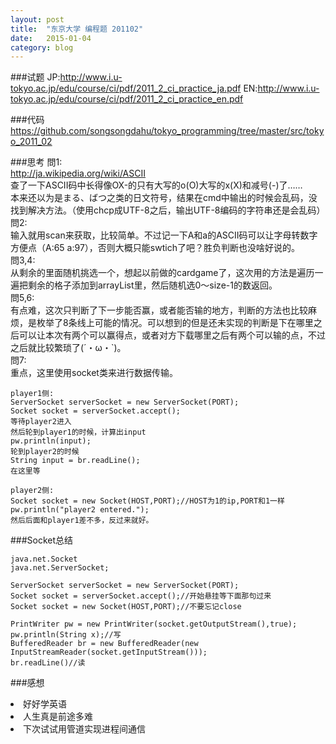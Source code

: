 ```yaml
---
layout: post
title:  "东京大学 编程题 201102"
date:   2015-01-04
category: blog
---
```

###试题
JP:http://www.i.u-tokyo.ac.jp/edu/course/ci/pdf/2011_2_ci_practice_ja.pdf
EN:http://www.i.u-tokyo.ac.jp/edu/course/ci/pdf/2011_2_ci_practice_en.pdf

###代码
https://github.com/songsongdahu/tokyo_programming/tree/master/src/tokyo_2011_02

###思考
問1:<br>
http://ja.wikipedia.org/wiki/ASCII
<br>查了一下ASCII码中长得像OX-的只有大写的o(O)大写的x(X)和减号(-)了……
<br>本来还以为是まる、ばつ之类的日文符号，结果在cmd中输出的时候会乱码，没找到解决方法。（使用chcp成UTF-8之后，输出UTF-8编码的字符串还是会乱码）
<br>
問2:<br>
输入就用scan来获取，比较简单。不过记一下A和a的ASCII码可以让字母转数字方便点（A:65 a:97），否则大概只能swtich了吧？胜负判断也没啥好说的。
<br>
問3,4:<br>
从剩余的里面随机挑选一个，想起以前做的cardgame了，这次用的方法是遍历一遍把剩余的格子添加到arrayList里，然后随机选0～size-1的数返回。
<br>
問5,6:<br>
有点难，这次只判断了下一步能否赢，或者能否输的地方，判断的方法也比较麻烦，是枚举了8条线上可能的情况。可以想到的但是还未实现的判断是下在哪里之后可以让本次有两个可以赢得点，或者对方下载哪里之后有两个可以输的点，不过之后就比较繁琐了(´・ω・`)。<br>
問7:<br>
重点，这里使用socket类来进行数据传输。
<pre><code>player1侧:
ServerSocket serverSocket = new ServerSocket(PORT);
Socket socket = serverSocket.accept();
等待player2进入
然后轮到player1的时候，计算出input
pw.println(input);
轮到player2的时候
String input = br.readLine();
在这里等

player2侧:
Socket socket = new Socket(HOST,PORT);//HOST为1的ip,PORT和1一样
pw.println("player2 entered.");
然后后面和player1差不多，反过来就好。
</code></pre>

###Socket总结
<pre><code>java.net.Socket
java.net.ServerSocket;

ServerSocket serverSocket = new ServerSocket(PORT);
Socket socket = serverSocket.accept();//开始悬挂等下面那句过来
Socket socket = new Socket(HOST,PORT);//不要忘记close

PrintWriter pw = new PrintWriter(socket.getOutputStream(),true);
pw.println(String x);//写
BufferedReader br = new BufferedReader(new InputStreamReader(socket.getInputStream()));
br.readLine()//读
</code></pre>

###感想
<li>好好学英语
<li>人生真是前途多难
<li>下次试试用管道实现进程间通信